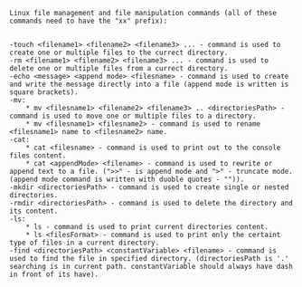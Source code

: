 
    
    Linux file management and file manipulation commands (all of these commands need to have the "xx" prefix):


    -touch <filename1> <filename2> <filename3> ... - command is used to create one or multiple files to the currect directory.
    -rm <filename1> <filename2> <filename3> ... - command is used to delete one or multiple files from a currect directory.
    -echo <message> <append mode> <filesname> - command is used to create and write the message directly into a file (append mode is written is square brackets).
    -mv:
        * mv <filesname1> <filename2> <filename3> .. <directoriesPath> - command is used to move one or multiple files to a directory.
        * mv <filesname1> <filesname2> - command is used to rename <filesname1> name to <filesname2> name.
    -cat:
        * cat <filesname> - command is used to print out to the console files content.
        * cat <appendMode> <filename> - command is used to rewrite or append text to a file. (">>" - is append mode and ">" - truncate mode.(append mode command is written with duoble quotes - "")).
    -mkdir <directoriesPath> - command is used to create single or nested directories.
    -rmdir <directoriesPath> - command is used to delete the directory and its content.
    -ls:
        * ls - command is used to print current directories content.
        * ls <filesFormat> - command is used to print only the certaint type of files in a current directory.
    -find <directoriesPath> <constantVariable> <filename> - command is used to find the file in specified directory. (directoriesPath is '.' searching is in current path. constantVariable should always have dash in front of its have).

